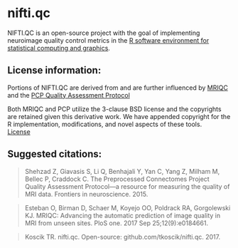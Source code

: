 # nifti.qc

NIFTI.QC is an open-source project with the goal of implementing neuroimage quality control metrics in the [R software environment for statistical computing and graphics](https://www.r-project.org/). 

## License information:
Portions of NIFTI.QC are derived from and are further influenced by [MRIQC](https://mriqc.readthedocs.io/en/stable/index.html) and the [PCP Quality Assessment Protocol](http://preprocessed-connectomes-project.org/quality-assessment-protocol/index.html)

Both MRIQC and PCP utilize the 3-clause BSD license and the copyrights are retained given this derivative work. We have appended copyright for the R implementation, modifications, and novel aspects of these tools.  
[License](https://github.com/TKoscik/nifti.qc/LICENSE.txt)

## Suggested citations:
> Shehzad Z, Giavasis S, Li Q, Benhajali Y, Yan C, Yang Z, Milham M, Bellec P, Craddock C. The Preprocessed Connectomes Project Quality Assessment Protocol—a resource for measuring the quality of MRI data. Frontiers in neuroscience. 2015.  
  
> Esteban O, Birman D, Schaer M, Koyejo OO, Poldrack RA, Gorgolewski KJ. MRIQC: Advancing the automatic prediction of image quality in MRI from unseen sites. PloS one. 2017 Sep 25;12(9):e0184661.  
  
> Koscik TR. nifti.qc. Open-source: github.com/tkoscik/nifti.qc. 2017.  
